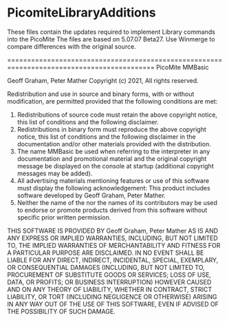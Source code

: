 # PicomiteLibraryAdditions
These files contain the updates required to implement Library commands into the PicoMite
The files are based on 5.07.07 Beta27.
Use Winmerge to compare differences with the original source.






















===========================================================================================
PicoMite MMBasic

Geoff Graham, Peter Mather Copyright (c) 2021, All rights reserved.

Redistribution and use in source and binary forms, with or without modification, are permitted provided that the following conditions are met:

   1. Redistributions of source code must retain the above copyright notice, this list of conditions and the following disclaimer.
   2. Redistributions in binary form must reproduce the above copyright notice, this list of conditions and the following disclaimer in the documentation and/or other materials provided with the distribution.
   3. The name MMBasic be used when referring to the interpreter in any documentation and promotional material and the original copyright message be displayed on the console at startup (additional copyright messages may be added).
   4. All advertising materials mentioning features or use of this software must display the following acknowledgement: This product includes software developed by Geoff Graham, Peter Mather.
   5. Neither the name of the nor the names of its contributors may be used to endorse or promote products derived from this software without specific prior written permission.

THIS SOFTWARE IS PROVIDED BY Geoff Graham, Peter Mather AS IS AND ANY EXPRESS OR IMPLIED WARRANTIES, INCLUDING, BUT NOT LIMITED TO, THE IMPLIED WARRANTIES OF MERCHANTABILITY AND FITNESS FOR A PARTICULAR PURPOSE ARE DISCLAIMED. IN NO EVENT SHALL BE LIABLE FOR ANY DIRECT, INDIRECT, INCIDENTAL, SPECIAL, EXEMPLARY, OR CONSEQUENTIAL DAMAGES (INCLUDING, BUT NOT LIMITED TO, PROCUREMENT OF SUBSTITUTE GOODS OR SERVICES; LOSS OF USE, DATA, OR PROFITS; OR BUSINESS INTERRUPTION) HOWEVER CAUSED AND ON ANY THEORY OF LIABILITY, WHETHER IN CONTRACT, STRICT LIABILITY, OR TORT (INCLUDING NEGLIGENCE OR OTHERWISE) ARISING IN ANY WAY OUT OF THE USE OF THIS SOFTWARE, EVEN IF ADVISED OF THE POSSIBILITY OF SUCH DAMAGE.

